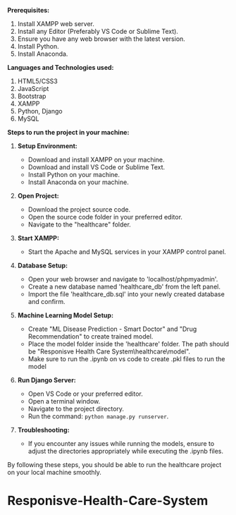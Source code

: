 

**Prerequisites:**

1. Install XAMPP web server.
2. Install any Editor (Preferably VS Code or Sublime Text).
3. Ensure you have any web browser with the latest version.
4. Install Python.
5. Install Anaconda.

**Languages and Technologies used:**

1. HTML5/CSS3
2. JavaScript
3. Bootstrap
4. XAMPP
5. Python, Django
6. MySQL

**Steps to run the project in your machine:**

1. **Setup Environment:**
   - Download and install XAMPP on your machine.
   - Download and install VS Code or Sublime Text.
   - Install Python on your machine.
   - Install Anaconda on your machine.

2. **Open Project:**
   - Download the project source code.
   - Open the source code folder in your preferred editor.
   - Navigate to the "healthcare" folder.

3. **Start XAMPP:**
   - Start the Apache and MySQL services in your XAMPP control panel.

4. **Database Setup:**
   - Open your web browser and navigate to 'localhost/phpmyadmin'.
   - Create a new database named 'healthcare_db' from the left panel.
   - Import the file 'healthcare_db.sql' into your newly created database and confirm.

5. **Machine Learning Model Setup:**
   - Create "ML Disease Prediction - Smart Doctor" and "Drug Recommendation" to create trained model.
   - Place the model folder inside the 'healthcare' folder. The path should be "Responisve Health Care System\healthcare\model".
   - Make sure to run the .ipynb on vs code to create .pkl files to run the model

6. **Run Django Server:**
   - Open VS Code or your preferred editor.
   - Open a terminal window.
   - Navigate to the project directory.
   - Run the command: `python manage.py runserver`.

7. **Troubleshooting:**
   - If you encounter any issues while running the models, ensure to adjust the directories appropriately while executing the .ipynb files.

By following these steps, you should be able to run the healthcare project on your local machine smoothly.
# Responisve-Health-Care-System
